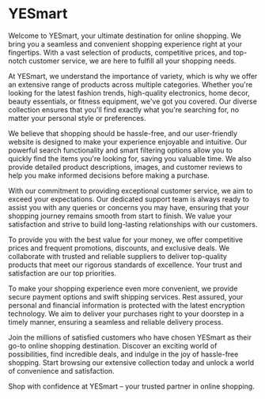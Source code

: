# YESmart

Welcome to YESmart, your ultimate destination for online shopping. We bring you a seamless and convenient shopping experience right at your fingertips. With a vast selection of products, competitive prices, and top-notch customer service, we are here to fulfill all your shopping needs.

At YESmart, we understand the importance of variety, which is why we offer an extensive range of products across multiple categories. Whether you're looking for the latest fashion trends, high-quality electronics, home decor, beauty essentials, or fitness equipment, we've got you covered. Our diverse collection ensures that you'll find exactly what you're searching for, no matter your personal style or preferences.

We believe that shopping should be hassle-free, and our user-friendly website is designed to make your experience enjoyable and intuitive. Our powerful search functionality and smart filtering options allow you to quickly find the items you're looking for, saving you valuable time. We also provide detailed product descriptions, images, and customer reviews to help you make informed decisions before making a purchase.

With our commitment to providing exceptional customer service, we aim to exceed your expectations. Our dedicated support team is always ready to assist you with any queries or concerns you may have, ensuring that your shopping journey remains smooth from start to finish. We value your satisfaction and strive to build long-lasting relationships with our customers.

To provide you with the best value for your money, we offer competitive prices and frequent promotions, discounts, and exclusive deals. We collaborate with trusted and reliable suppliers to deliver top-quality products that meet our rigorous standards of excellence. Your trust and satisfaction are our top priorities.

To make your shopping experience even more convenient, we provide secure payment options and swift shipping services. Rest assured, your personal and financial information is protected with the latest encryption technology. We aim to deliver your purchases right to your doorstep in a timely manner, ensuring a seamless and reliable delivery process.

Join the millions of satisfied customers who have chosen YESmart as their go-to online shopping destination. Discover an exciting world of possibilities, find incredible deals, and indulge in the joy of hassle-free shopping. Start browsing our extensive collection today and unlock a world of convenience and satisfaction.

Shop with confidence at YESmart – your trusted partner in online shopping.
